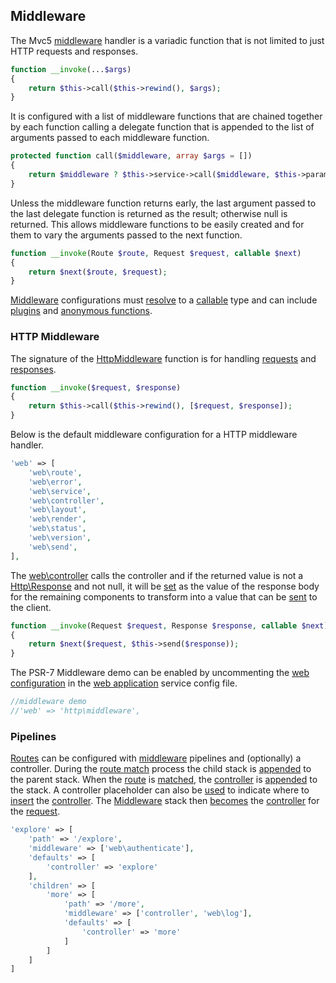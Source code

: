 ## Middleware
The Mvc5 [middleware](https://github.com/mvc5/mvc5/blob/master/src/Service/Middleware.php) handler is a variadic function that is not limited to just HTTP requests and responses.
```php
function __invoke(...$args)
{
    return $this->call($this->rewind(), $args);
}
```
It is configured with a list of middleware functions that are chained together by each function calling a delegate function that is appended to the list of arguments passed to each middleware function.
```php
protected function call($middleware, array $args = [])
{
    return $middleware ? $this->service->call($middleware, $this->params($args)) : $this->end($args);
}
```
Unless the middleware function returns early, the last argument passed to the last delegate function is returned as the result; otherwise null is returned. This allows middleware functions to be easily created and for them to vary the arguments passed to the next function.
```php
function __invoke(Route $route, Request $request, callable $next)
{
    return $next($route, $request);
}
```
[Middleware](https://github.com/mvc5/mvc5/blob/master/src/Middleware.php) configurations must [resolve](https://github.com/mvc5/mvc5/blob/master/src/Resolver/Resolver.php#L477) to a [callable](http://php.net/manual/en/language.types.callable.php) type and can include [plugins](#plugins) and [anonymous functions](http://php.net/manual/en/functions.anonymous.php#functions.anonymous).
### HTTP Middleware
The signature of the [HttpMiddleware](https://github.com/mvc5/mvc5/blob/master/src/Http/HttpMiddleware.php) function is for handling [requests](https://github.com/mvc5/mvc5/blob/master/src/Http/Request.php) and [responses](https://github.com/mvc5/mvc5/blob/master/src/Http/Response.php).
```php
function __invoke($request, $response)
{
    return $this->call($this->rewind(), [$request, $response]);
}
```
Below is the default middleware configuration for a HTTP middleware handler.
```php
'web' => [
    'web\route',
    'web\error',
    'web\service',
    'web\controller',
    'web\layout',
    'web\render',
    'web\status',
    'web\version',
    'web\send',
],
```
The [web\controller](https://github.com/mvc5/mvc5/blob/master/src/Web/Controller.php) calls the controller and if the returned value is not a [Http\Response](https://github.com/mvc5/mvc5/blob/master/src/Http/Response.php) and not null, it will be [set](https://github.com/mvc5/mvc5/blob/master/src/Response/Dispatch.php#L78) as the value of the response body for the remaining components to transform into a value that can be [sent](https://github.com/mvc5/mvc5/blob/master/src/Response/Service/Send.php#L79) to the client.
```php
function __invoke(Request $request, Response $response, callable $next)
{
    return $next($request, $this->send($response));
}
```
The PSR-7 Middleware demo can be enabled by uncommenting the [web configuration](https://github.com/mvc5/mvc5-application/blob/master/config/service.php#L50) in the [web application](#web-application) service config file.
```php
//middleware demo
//'web' => 'http\middleware',
```
### Pipelines
[Routes](#routes) can be configured with [middleware](https://github.com/mvc5/mvc5/blob/master/src/Middleware.php) pipelines and (optionally) a controller. During the [route match](https://github.com/mvc5/mvc5/blob/master/config/middleware.php#L7) process the child stack is [appended](https://github.com/mvc5/mvc5/blob/master/src/Route/Match/Merge.php#L26) to the parent stack. When the [route](https://github.com/mvc5/mvc5/blob/master/src/Route/Route.php) is [matched](https://github.com/mvc5/mvc5/blob/master/src/Route/Match/Path.php#L56), the [controller](https://github.com/mvc5/mvc5/blob/master/src/Route/Route.php#L38) is [appended](https://github.com/mvc5/mvc5/blob/master/src/Route/Match/Middleware.php#L52) to the stack. A controller placeholder can also be [used](https://github.com/mvc5/mvc5/blob/master/src/Route/Match/Middleware.php#L52) to indicate where to [insert](https://github.com/mvc5/mvc5/blob/master/src/Route/Match/Middleware.php#L52) the [controller](https://github.com/mvc5/mvc5/blob/master/src/Route/Route.php#L38). The [Middleware](https://github.com/mvc5/mvc5/blob/master/src/Middleware.php) stack then [becomes](https://github.com/mvc5/mvc5/blob/master/src/Route/Match/Middleware.php#L66) the [controller](https://github.com/mvc5/mvc5/blob/master/src/Request/Request.php#L34) for the [request](https://github.com/mvc5/mvc5/blob/master/src/Request/Request.php).  
```php
'explore' => [
    'path' => '/explore',
    'middleware' => ['web\authenticate'],
    'defaults' => [
        'controller' => 'explore'
    ],
    'children' => [
        'more' => [
            'path' => '/more',
            'middleware' => ['controller', 'web\log'],
            'defaults' => [
                'controller' => 'more'
            ]
        ]
    ]
]
```
